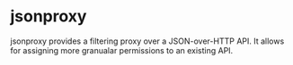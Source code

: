 jsonproxy
=========

jsonproxy provides a filtering proxy over a JSON-over-HTTP API. It allows
for assigning more granualar permissions to an existing API.
